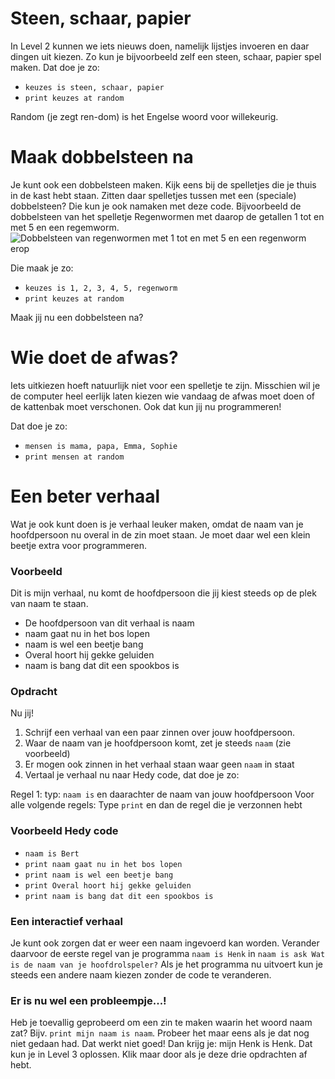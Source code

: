 
# Steen, schaar, papier
In Level 2 kunnen we iets nieuws doen, namelijk lijstjes invoeren en daar dingen uit kiezen.
Zo kun je bijvoorbeeld zelf een steen, schaar, papier spel maken.
Dat doe je zo:

* `keuzes is steen, schaar, papier`
* `print keuzes at random`

Random (je zegt ren-dom) is het Engelse woord voor willekeurig. 

# Maak dobbelsteen na
Je kunt ook een dobbelsteen maken. Kijk eens bij de spelletjes die je thuis in de kast hebt staan.
Zitten daar spelletjes tussen met een (speciale) dobbelsteen? Die kun je ook namaken met deze code. Bijvoorbeeld de dobbelsteen van het spelletje Regenwormen met daarop de getallen 1 tot en met 5 en een regemworm.
![Dobbelsteen van regenwormen met 1 tot en met 5 en een regenworm erop](https://cdn.anyfinder.eu/assets/5b64147d2864c61f08bdd4fb85c70d4d26e2b8d7774dc20edabeb13c9391c327?output=webp "Regenwormen")

Die maak je zo:

* `keuzes is 1, 2, 3, 4, 5, regenworm`
* `print keuzes at random`

Maak jij nu een dobbelsteen na?

# Wie doet de afwas?

Iets uitkiezen hoeft natuurlijk niet voor een spelletje te zijn. Misschien wil je de computer heel eerlijk laten kiezen wie vandaag de afwas moet doen of de kattenbak moet verschonen.
Ook dat kun jij nu programmeren!

Dat doe je zo:

* `mensen is mama, papa, Emma, Sophie`
* `print mensen at random`

# Een beter verhaal

Wat je ook kunt doen is je verhaal leuker maken, omdat de naam van je hoofdpersoon nu overal in de zin moet staan.
Je moet daar wel een klein beetje extra voor programmeren.


### Voorbeeld
Dit is mijn verhaal, nu komt de hoofdpersoon die jij kiest steeds op de plek van naam te staan.

* De hoofdpersoon van dit verhaal is naam
* naam gaat nu in het bos lopen
* naam is wel een beetje bang 
* Overal hoort hij gekke geluiden
* naam is bang dat dit een spookbos is

### Opdracht

Nu jij! 

1. Schrijf een verhaal van een paar zinnen over jouw hoofdpersoon.
2. Waar de naam van je hoofdpersoon komt, zet je steeds `naam` (zie voorbeeld)
3. Er mogen ook zinnen in het verhaal staan waar geen `naam` in staat
4. Vertaal je verhaal nu naar Hedy code, dat doe je zo:

Regel 1: typ: `naam is` en daarachter de naam van jouw hoofdpersoon
Voor alle volgende regels:
Type `print` en dan de regel die je verzonnen hebt

### Voorbeeld Hedy code
* `naam is Bert`
* `print naam gaat nu in het bos lopen`
* `print naam is wel een beetje bang`
* `print Overal hoort hij gekke geluiden`
* `print naam is bang dat dit een spookbos is`

### Een interactief verhaal
Je kunt ook zorgen dat er weer een naam ingevoerd kan worden. Verander daarvoor de eerste regel van je programma `naam is Henk` in `naam is ask Wat is de naam van je hoofdrolspeler?`
Als je het programma nu uitvoert kun je steeds een andere naam kiezen zonder de code te veranderen.

### Er is nu wel een probleempje...!
Heb je toevallig geprobeerd om een zin te maken waarin het woord naam zat? Bijv. `print mijn naam is naam`.
Probeer het maar eens als je dat nog niet gedaan had.
Dat werkt niet goed! Dan krijg je: mijn Henk is Henk. Dat kun je in Level 3 oplossen. Klik maar door als je deze drie opdrachten af hebt.
